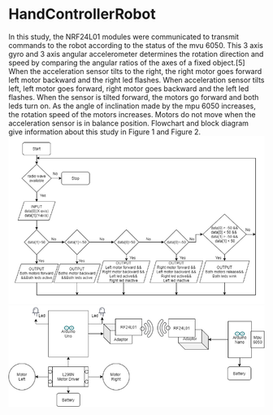 # HandControllerRobot

In this study, the NRF24L01 modules were communicated to transmit commands to the robot according to the status of the mvu 6050. This 3 axis gyro and 3 axis angular accelerometer determines the rotation direction and speed by comparing the angular ratios of the axes of a fixed object.[5] When the acceleration sensor tilts to the right, the right motor goes forward left motor backward and the right led flashes. When acceleration sensor tilts left, left motor goes forward, right motor goes backward and the left led flashes. When the sensor is tilted forward, the motors go forward and both leds turn on. As the angle of inclination made by the mpu 6050 increases, the rotation speed of the motors increases. Motors do not move when the acceleration sensor is in balance position. Flowchart and block diagram give information about this study in Figure 1 and Figure 2.
![alt text](https://github.com/Burakzdd/HandControllerRobot/blob/main/system%20flowchart.png)
![alt text](https://github.com/Burakzdd/HandControllerRobot/blob/main/blog%20diagram.png)

